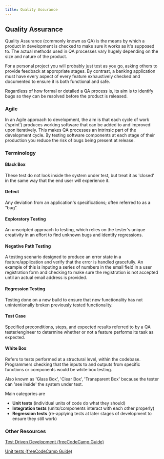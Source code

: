 ```yaml
---
title: Quality Assurance
---
```


## Quality Assurance

Quality Assurance (commonly known as QA) is the means by which a product in development is checked to make sure it works as it's supposed to. The actual methods used in QA processes vary hugely depending on the size and nature of the product.

For a personal project you will probably just test as you go, asking others to provide feedback at appropriate stages. By contrast, a banking application must have every aspect of every feature exhaustively checked and documented to ensure it is both functional and safe.

Regardless of how formal or detailed a QA process is, its aim is to identify bugs so they can be resolved before the product is released.

### Agile

In an Agile approach to development, the aim is that each cycle of work ('sprint') produces working software that can be added to and improved upon iteratively. This makes QA processes an intrinsic part of the development cycle. By testing software components at each stage of their production you reduce the risk of bugs being present at release.

### Terminology

#### Black Box

These test do not look inside the system under test, but treat it as 'closed' in the same way that the end user will experience it.

#### Defect

Any deviation from an application's specifications; often referred to as a &ldquo;bug&rdquo;.

#### Exploratory Testing

An unscripted approach to testing, which relies on the tester's unique creativity in an effort to find unknown bugs and identify regressions.

#### Negative Path Testing

A testing scenario designed to produce an error state in a feature/application and verify that the error is handled gracefully. An example of this is inputing a series of numbers in the email field in a user registration form and checking to make sure the registration is not accepted until an actual email address is provided.

#### Regression Testing

Testing done on a new build to ensure that new functionality has not unintentionally broken previously tested functionality.

#### Test Case

Specified preconditions, steps, and expected results referred to by a QA tester/engineer to determine whether or not a feature performs its task as expected.

#### White Box

Refers to tests performed at a structural level, within the codebase. Programmers checking that the inputs to and outputs from specific functions or components would be white box testing.

Also known as 'Glass Box', 'Clear Box', 'Transparent Box' because the tester can 'see inside' the system under test.

Main categories are

* **Unit tests** (individual units of code do what they should)
* **Integration tests** (units/components interact with each other properly)
* **Regression tests** (re-applying tests at later stages of development to ensure they still work)

### Other Resources

<a href='https://guide.freecodecamp.org/agile/test-driven-development' target='_blank' rel='nofollow'>Test Driven Development (freeCodeCamp Guide)</a>

<a href='https://guide.freecodecamp.org/software-engineering/unit-tests/' target='_blank' rel='nofollow'>Unit tests (freeCodeCamp Guide)</a>
